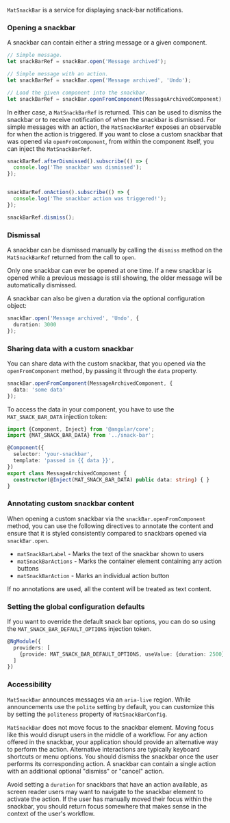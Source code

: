 `MatSnackBar` is a service for displaying snack-bar notifications.

<!-- example(snack-bar-overview) -->

### Opening a snackbar
A snackbar can contain either a string message or a given component.
```ts
// Simple message.
let snackBarRef = snackBar.open('Message archived');

// Simple message with an action.
let snackBarRef = snackBar.open('Message archived', 'Undo');

// Load the given component into the snackbar.
let snackBarRef = snackBar.openFromComponent(MessageArchivedComponent);
```

In either case, a `MatSnackBarRef` is returned. This can be used to dismiss the snackbar or to
receive notification of when the snackbar is dismissed. For simple messages with an action, the
`MatSnackBarRef` exposes an observable for when the action is triggered.
If you want to close a custom snackbar that was opened via `openFromComponent`, from within the
component itself, you can inject the `MatSnackBarRef`.

```ts
snackBarRef.afterDismissed().subscribe(() => {
  console.log('The snackbar was dismissed');
});


snackBarRef.onAction().subscribe(() => {
  console.log('The snackbar action was triggered!');
});

snackBarRef.dismiss();
```

### Dismissal
A snackbar can be dismissed manually by calling the `dismiss` method on the `MatSnackBarRef`
returned from the call to `open`.

Only one snackbar can ever be opened at one time. If a new snackbar is opened while a previous
message is still showing, the older message will be automatically dismissed.

A snackbar can also be given a duration via the optional configuration object:
```ts
snackBar.open('Message archived', 'Undo', {
  duration: 3000
});
```

### Sharing data with a custom snackbar
You can share data with the custom snackbar, that you opened via the `openFromComponent` method,
by passing it through the `data` property.

```ts
snackBar.openFromComponent(MessageArchivedComponent, {
  data: 'some data'
});
```

To access the data in your component, you have to use the `MAT_SNACK_BAR_DATA` injection token:

```ts
import {Component, Inject} from '@angular/core';
import {MAT_SNACK_BAR_DATA} from '../snack-bar';

@Component({
  selector: 'your-snackbar',
  template: 'passed in {{ data }}',
})
export class MessageArchivedComponent {
  constructor(@Inject(MAT_SNACK_BAR_DATA) public data: string) { }
}
```

### Annotating custom snackbar content
When opening a custom snackbar via the `snackBar.openFromComponent` method, you can use the
following directives to annotate the content and ensure that it is styled consistently compared to
snackbars  opened via `snackBar.open`.

* `matSnackBarLabel` - Marks the text of the snackbar shown to users
* `matSnackBarActions` - Marks the container element containing any action buttons
* `matSnackBarAction` - Marks an individual action button

If no annotations are used, all the content will be treated as text content.

<!-- example(snack-bar-annotated-component) -->

### Setting the global configuration defaults
If you want to override the default snack bar options, you can do so using the
`MAT_SNACK_BAR_DEFAULT_OPTIONS` injection token.

```ts
@NgModule({
  providers: [
    {provide: MAT_SNACK_BAR_DEFAULT_OPTIONS, useValue: {duration: 2500}}
  ]
})
```

### Accessibility

`MatSnackBar` announces messages via an `aria-live` region. While announcements use the `polite`
setting by default, you can customize this by setting the `politeness` property of
`MatSnackBarConfig`.

`MatSnackBar` does not move focus to the snackbar element. Moving focus like this would disrupt
users in the middle of a workflow. For any action offered in the snackbar, your application should
provide an alternative way to perform the action. Alternative interactions are typically keyboard
shortcuts or menu options. You should dismiss the snackbar once the user performs its corresponding
action. A snackbar can contain a single action with an additional optional "dismiss" or "cancel"
action.

Avoid setting a `duration` for snackbars that have an action available, as screen reader users may
want to navigate to the snackbar element to activate the action. If the user has manually moved
their focus within the snackbar, you should return focus somewhere that makes sense in the context
of the user's workflow.
